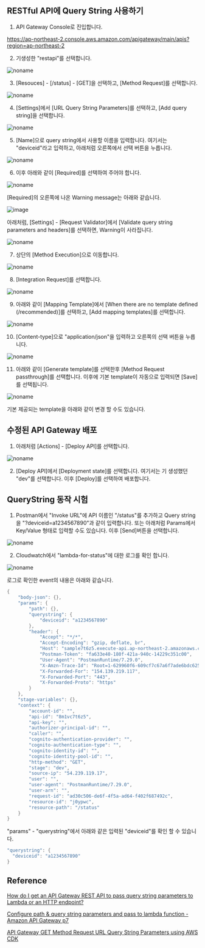 ## RESTful API에 Query String 사용하기

1) API Gateway Console로 진입합니다.

https://ap-northeast-2.console.aws.amazon.com/apigateway/main/apis?region=ap-northeast-2

2) 기생성한 "restapi"를 선택합니다.

![noname](https://user-images.githubusercontent.com/52392004/171762892-0fee8b96-e790-4373-b0c2-d807d4bd7171.png)

3) [Resouces] - [/status] - [GET]을 선택하고, [Method Request]를 선택합니다. 

![noname](https://user-images.githubusercontent.com/52392004/171763118-d9c967f6-81a3-493f-98f3-be67502bd030.png)


4) [Settings]에서 [URL Query String Parameters]를 선택하고, [Add query string]을 선택합니다. 

![noname](https://user-images.githubusercontent.com/52392004/171763288-b2204c4e-ac4b-4e87-89fb-fe481033a451.png)

5) [Name]으로 query string에서 사용할 이름을 입력합니다. 여기서는 "deviceid"라고 입력하고, 아래처럼 오른쪽에서 선택 버튼을 누릅니다. 

![noname](https://user-images.githubusercontent.com/52392004/171763659-d3a60760-b49a-4634-99b6-160e1158fc2e.png)

6) 이후 아래와 같이 [Required]를 선택하여 주어야 합니다. 

![noname](https://user-images.githubusercontent.com/52392004/171764855-3cc180e5-f888-4197-b85d-baa75cd7b608.png)



[Required]의 오른쪽에 나온 Warning message는 아래와 같습니다.

![image](https://user-images.githubusercontent.com/52392004/171764819-fad755c5-1299-4287-8a3e-62580d7f8597.png)

아래처럼, [Settings] - [Request Validator]에서 [Validate query string parameters and headers]를 선택하면, Warning이 사라집니다.

![noname](https://user-images.githubusercontent.com/52392004/171765675-a0cdecae-a34d-401b-bafa-b2fddc5eabdc.png)



7) 상단의 [Method Execution]으로 이동합니다. 

![noname](https://user-images.githubusercontent.com/52392004/171765971-71184944-794b-4c05-8e8b-87db6716fee7.png)



8) [Integration Request]를 선택합니다.

![noname](https://user-images.githubusercontent.com/52392004/171766449-949fdbe8-3e19-41db-81bb-8a4330d5763b.png)

9) 아래와 같이 [Mapping Template]에서 [When there are no template defined (/recommended)]를 선택하고, [Add mapping templates]를 선택합니다.

![noname](https://user-images.githubusercontent.com/52392004/171767054-f4cf24b8-d639-4b0f-b581-f92a53ef007d.png)

10) [Content-type]으로 "application/json"을 입력하고 오른쪽의 선택 버튼을 누릅니다.

![noname](https://user-images.githubusercontent.com/52392004/171767396-55d4f612-cce2-46b6-ad65-d2e3cdae88d7.png)

11) 아래와 같이 [Generate template]를 선택한후 [Method Request passthrough]를 선택합니다. 이후에 기본 template이 자동으로 입력되면 [Save]를 선택됩니다.


![noname](https://user-images.githubusercontent.com/52392004/171767662-fae7a997-f046-4b4e-a388-0cf31e8fccfe.png)


기본 제공되는 template을 아래와 같이 변경 할 수도 있습니다.



## 수정된 API Gateway 배포

1) 아래처럼 [Actions] - [Deploy API]를 선택합니다.

![noname](https://user-images.githubusercontent.com/52392004/171768185-72f33e99-ef0f-4d34-a1d2-a69d540dc4f6.png)

2) [Deploy API]에서 [Deployment state]를 선택합니다. 여기서는 기 생성했던 "dev"를 선택합니다. 이후 [Deploy]를 선택하여 배포합니다. 


## QueryString 동작 시험 

1) Postman에서 "Invoke URL"에 API 이름인 "/status"를 추가하고 Query string을 "?deviceid=a1234567890"과 같이 입력합니다. 또는 아래처럼 Params에서 Key/Value 형태로 입력할 수도 있습니다. 이후 [Send]버튼을 선택합니다. 

![noname](https://user-images.githubusercontent.com/52392004/171768665-4293fc60-94e9-4b5f-ae04-6e04c7c0b466.png)

2) Cloudwatch에서 "lambda-for-status"에 대한 로그를 확인 합니다. 

![noname](https://user-images.githubusercontent.com/52392004/171768773-5bb3908a-61c4-415f-b696-d2274feaf42e.png)

로그로 확인한 event의 내용은 아래와 같습니다. 

```java
{
    "body-json": {},
    "params": {
        "path": {},
        "querystring": {
            "deviceid": "a1234567890"
        },
        "header": {
            "Accept": "*/*",
            "Accept-Encoding": "gzip, deflate, br",
            "Host": "sample7t6z5.execute-api.ap-northeast-2.amazonaws.com",
            "Postman-Token": "fa633e40-180f-421a-940c-14229c351c00",
            "User-Agent": "PostmanRuntime/7.29.0",
            "X-Amzn-Trace-Id": "Root=1-629960f6-609cf7c67a6f7ade6bdc6253",
            "X-Forwarded-For": "154.139.219.117",
            "X-Forwarded-Port": "443",
            "X-Forwarded-Proto": "https"
        }
    },
    "stage-variables": {},
    "context": {
        "account-id": "",
        "api-id": "8m1vc7t6z5",
        "api-key": "",
        "authorizer-principal-id": "",
        "caller": "",
        "cognito-authentication-provider": "",
        "cognito-authentication-type": "",
        "cognito-identity-id": "",
        "cognito-identity-pool-id": "",
        "http-method": "GET",
        "stage": "dev",
        "source-ip": "54.239.119.17",
        "user": "",
        "user-agent": "PostmanRuntime/7.29.0",
        "user-arn": "",
        "request-id": "ad30c506-de6f-4f5a-ad64-f402f687492c",
        "resource-id": "j0ypwc",
        "resource-path": "/status"
    }
}
```

"params" - "querystring"에서 아래와 같은 입력된 "deviceid"를 확인 할 수 있습니다.

```java
"querystring": {
  "deviceid": "a1234567890"
}
```


## Reference 

[How do I get an API Gateway REST API to pass query string parameters to Lambda or an HTTP endpoint?](https://www.youtube.com/watch?v=aQHK8XrQmSs)

[Configure path & query string parameters and pass to lambda function - Amazon API Gateway p7](https://www.youtube.com/watch?v=trJgibvLGQc&t=789s)

[API Gateway GET Method Request URL Query String Parameters using AWS CDK](https://stackoverflow.com/questions/68845918/api-gateway-get-method-request-url-query-string-parameters-using-aws-cdk)

